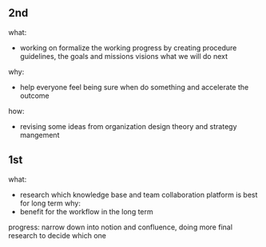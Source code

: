 ## 2nd
what:
- working on formalize the working progress by creating procedure guidelines, the goals and missions visions what we will do next

why:
- help everyone feel being sure when do something and accelerate the outcome

how:
- revising some ideas from organization design theory and strategy mangement

## 1st
what:
- research which knowledge base and team collaboration platform is best for long term
why:
- benefit for the workflow in the long term

progress:
narrow down into notion and confluence, doing more final research to decide which one



